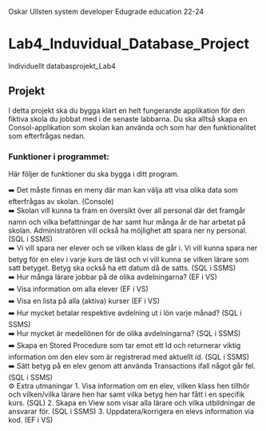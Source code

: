 Oskar Ullsten system developer Edugrade education 22-24
# Lab4_Induvidual_Database_Project
Individuellt databasprojekt_Lab4
## Projekt

I detta projekt ska du bygga klart en helt fungerande applikation för den fiktiva skola du jobbat med i de senaste labbarna. Du ska alltså skapa en Consol-applikation som skolan kan använda och som har den funktionalitet som efterfrågas nedan.

### Funktioner i programmet:

Här följer de funktioner du ska bygga i ditt program.

<aside>
➡️ Det måste finnas en meny där man kan välja att visa olika data som efterfrågas av skolan. (Console)
<br>
</aside>

<aside>
➡️ Skolan vill kunna ta fram en översikt över all personal där det framgår namn och vilka befattningar de har samt hur många år de har arbetat på skolan. Administratören vill också ha möjlighet att spara ner ny personal. (SQL i SSMS)
<br>
</aside>

<aside>
➡️ Vi vill spara ner elever och se vilken klass de går i. Vi vill kunna spara ner betyg för en elev i varje kurs de läst och vi vill kunna se vilken lärare som satt betyget. Betyg ska också ha ett datum då de satts. (SQL i SSMS)
<br>
</aside>

<aside>
➡️ Hur många lärare jobbar på de olika avdelningarna? (EF i VS)
<br>
</aside>

<aside>
➡️ Visa information om alla elever (EF i VS)

</aside>

<aside>
➡️ Visa en lista på alla (aktiva) kurser (EF i VS)

</aside>

<aside>
➡️ Hur mycket betalar respektive avdelning ut i lön varje månad? (SQL i SSMS)

</aside>

<aside>
➡️ Hur mycket är medellönen för de olika avdelningarna? (SQL i SSMS)

</aside>

<aside>
➡️ Skapa en Stored Procedure som tar emot ett Id och returnerar viktig information om den elev som är registrerad med aktuellt id. (SQL i SSMS)

</aside>

<aside>
➡️ Sätt betyg på en elev genom att använda Transactions ifall något går fel. (SQL i SSMS)

</aside>

<aside>
⚙ Extra utmaningar
1. Visa information om en elev, vilken klass hen tillhör och vilken/vilka lärare hen har samt vilka betyg hen har fått i en specifik kurs. (SQL)
2. Skapa en View som visar alla lärare och vilka utbildningar de ansvarar för. (SQL i SSMS)
3. Uppdatera/korrigera en elevs information via kod. (EF i VS)

</aside>
